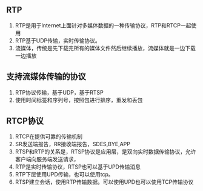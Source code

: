 ## RTP
1. RTP是用于Internet上面针对多媒体数据的一种传输协议，RTP和RTCP一起使用
2. RTP基于UDP传输，实时传输协议。
3. 流媒体，传统是先下载完所有的媒体文件然后继续播放，流媒体就是一边下载一边播放

## 支持流媒体传输的协议
1. RTP协议传输，基于UDP，基于RTSP
2. 使用时间标签和序列号，按照包进行排序，重发和丢包

## RTCP协议
1. RTCP在提供可靠的传输机制
2. SR发送端报告，RR接收端报告，SDES,BYE,APP
3. RTSP和RTP的关系是，RTSP协议是应用层，是双向实时数据传输协议，允许客户端向服务端发送请求，
4. RTP是实时传输协议，RTSP也可以基于UPD传输消息
5. RTP下层使用UPD传输，也可以使用tcp。
6. RTSP建立会话，使用RTP传输数据。可以使用UPD也可以使用TCP传输协议

